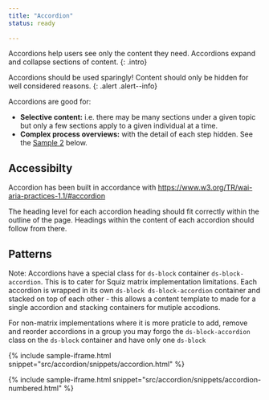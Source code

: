 ```yaml
---
title: "Accordion"
status: ready
 
---
```

Accordions help users see only the content they need. Accordions expand and collapse sections of content.
{: .intro}

Accordions should be used sparingly! Content should only be hidden for well considered reasons.
{: .alert .alert--info}

Accordions are good for:
* **Selective content:** i.e. there may be many sections under a given topic but only a few sections apply to a given individual at a time.
* **Complex process overviews:** with the detail of each step hidden. See the [Sample 2](#accordion-sample-2) below.

## Accessibilty

Accordion has been built in accordance with https://www.w3.org/TR/wai-aria-practices-1.1/#accordion

The heading level for each accordion heading should fit correctly within the outline of the page. Headings within the content of each accordion should follow from there.

## Patterns

Note: Accordions have a special class for `ds-block` container `ds-block-accordion`. This is to cater for Squiz matrix implementation limitations. Each accordion is wrapped in its own `ds-block ds-block-accordion` container and stacked on top of each other - this allows a content template to made for a single accordion and stacking containers for mutiple accodions. 

For non-matrix implementations where it is more praticle to add, remove and reorder accordions in a group you may forgo the `ds-block-accordion` class on the `ds-block` container and have only one `ds-block` 

{% include sample-iframe.html snippet="src/accordion/snippets/accordion.html" %}

{% include sample-iframe.html snippet="src/accordion/snippets/accordion-numbered.html" %}
